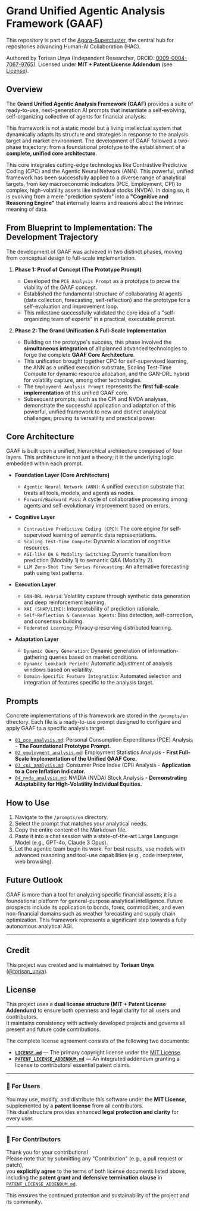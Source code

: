 # Grand Unified Agentic Analysis Framework (GAAF)

This repository is part of the [Agora-Supercluster](https://github.com/torisan-unya/Agora-Supercluster), the central hub for repositories advancing Human-AI Collaboration (HAC).

Authored by Torisan Unya (Independent Researcher, ORCID: [0009-0004-7067-9765](https://orcid.org/0009-0004-7067-9765)). 
Licensed under **MIT + Patent License Addendum** (see [License](#license)).

## Overview

The **Grand Unified Agentic Analysis Framework (GAAF)** provides a suite of ready-to-use, next-generation AI prompts that instantiate a self-evolving, self-organizing collective of agents for financial analysis.

This framework is not a static model but a living intellectual system that dynamically adapts its structure and strategies in response to the analysis target and market environment. The development of GAAF followed a two-phase trajectory: from a foundational prototype to the establishment of a **complete, unified core architecture**.

This core integrates cutting-edge technologies like Contrastive Predictive Coding (CPC) and the Agentic Neural Network (ANN). This powerful, unified framework has been successfully applied to a diverse range of analytical targets, from key macroeconomic indicators (PCE, Employment, CPI) to complex, high-volatility assets like individual stocks (NVDA). In doing so, it is evolving from a mere "prediction system" into a **"Cognitive and Reasoning Engine"** that internally learns and reasons about the intrinsic meaning of data.

## From Blueprint to Implementation: The Development Trajectory

The development of GAAF was achieved in two distinct phases, moving from conceptual design to full-scale implementation.

1.  **Phase 1: Proof of Concept (The Prototype Prompt)**
    *   Developed the `PCE Analysis Prompt` as a prototype to prove the viability of the GAAF concept.
    *   Established the fundamental structure of collaborating AI agents (data collection, forecasting, self-reflection) and the prototype for a self-evaluation and improvement loop.
    *   This milestone successfully validated the core idea of a "self-organizing team of experts" in a practical, executable prompt.

2.  **Phase 2: The Grand Unification & Full-Scale Implementation**
    *   Building on the prototype's success, this phase involved the **simultaneous integration** of all planned advanced technologies to forge the complete **GAAF Core Architecture**.
    *   This unification brought together CPC for self-supervised learning, the ANN as a unified execution substrate, Scaling Test-Time Compute for dynamic resource allocation, and the GAN-DRL hybrid for volatility capture, among other technologies.
    *   The `Employment Analysis Prompt` represents the **first full-scale implementation** of this unified GAAF core.
    *   Subsequent prompts, such as the CPI and NVDA analyses, demonstrate the successful application and adaptation of this powerful, unified framework to new and distinct analytical challenges, proving its versatility and practical power.

## Core Architecture

GAAF is built upon a unified, hierarchical architecture composed of four layers. This architecture is not just a theory; it is the underlying logic embedded within each prompt.

*   **Foundation Layer (Core Architecture)**
    *   `Agentic Neural Network (ANN)`: A unified execution substrate that treats all tools, models, and agents as nodes.
    *   `Forward/Backward Pass`: A cycle of collaborative processing among agents and self-evolutionary improvement based on errors.

*   **Cognitive Layer**
    *   `Contrastive Predictive Coding (CPC)`: The core engine for self-supervised learning of semantic data representations.
    *   `Scaling Test-Time Compute`: Dynamic allocation of cognitive resources.
    *   `AGI-like QA & Modality Switching`: Dynamic transition from prediction (Modality 1) to semantic Q&A (Modality 2).
    *   `LLM Zero-Shot Time Series Forecasting`: An alternative forecasting path using text patterns.

*   **Execution Layer**
    *   `GAN-DRL Hybrid`: Volatility capture through synthetic data generation and deep reinforcement learning.
    *   `XAI (SHAP/LIME)`: Interpretability of prediction rationale.
    *   `Self-Reflection & Consensus Agents`: Bias detection, self-correction, and consensus building.
    *   `Federated Learning`: Privacy-preserving distributed learning.

*   **Adaptation Layer**
    *   `Dynamic Query Generation`: Dynamic generation of information-gathering queries based on market conditions.
    *   `Dynamic Lookback Periods`: Automatic adjustment of analysis windows based on volatility.
    *   `Domain-Specific Feature Integration`: Automated selection and integration of features specific to the analysis target.

## Prompts

Concrete implementations of this framework are stored in the `/prompts/en` directory. Each file is a ready-to-use prompt designed to configure and apply GAAF to a specific analysis target.

*   [`01_pce_analysis.md`](./prompts/en/01_pce_analysis.md): Personal Consumption Expenditures (PCE) Analysis - **The Foundational Prototype Prompt.**
*   [`02_employment_analysis.md`](./prompts/en/02_employment_analysis.md): Employment Statistics Analysis - **First Full-Scale Implementation of the Unified GAAF Core.**
*   [`03_cpi_analysis.md`](./prompts/en/03_cpi_analysis.md): Consumer Price Index (CPI) Analysis - **Application to a Core Inflation Indicator.**
*   [`04_nvda_analysis.md`](./prompts/en/04_nvda_analysis.md): NVIDIA (NVDA) Stock Analysis - **Demonstrating Adaptability for High-Volatility Individual Equities.**

## How to Use

1.  Navigate to the `/prompts/en` directory.
2.  Select the prompt that matches your analytical needs.
3.  Copy the entire content of the Markdown file.
4.  Paste it into a chat session with a state-of-the-art Large Language Model (e.g., GPT-4o, Claude 3 Opus).
5.  Let the agentic team begin its work. For best results, use models with advanced reasoning and tool-use capabilities (e.g., code interpreter, web browsing).

## Future Outlook

GAAF is more than a tool for analyzing specific financial assets; it is a foundational platform for general-purpose analytical intelligence. Future prospects include its application to bonds, forex, commodities, and even non-financial domains such as weather forecasting and supply chain optimization. This framework represents a significant step towards a fully autonomous analytical AGI.

---

## Credit

This project was created and is maintained by **Torisan Unya** ([@torisan_unya](https://twitter.com/torisan_unya)).

## License

This project uses a **dual license structure (MIT + Patent License Addendum)** to ensure both openness and legal clarity for all users and contributors.  
It maintains consistency with actively developed projects and governs all present and future code contributions.

The complete license agreement consists of the following two documents:

- **[`LICENSE.md`](LICENSE.md)** — The primary copyright license under the [MIT License](https://opensource.org/licenses/MIT).  
- **[`PATENT_LICENSE_ADDENDUM.md`](PATENT_LICENSE_ADDENDUM.md)** — An integrated addendum granting a license to contributors’ essential patent claims.

---

### 🔹 For Users

You may use, modify, and distribute this software under the **MIT License**,  
supplemented by a **patent license** from all contributors.  
This dual structure provides enhanced **legal protection and clarity** for every user.

---

### 🔹 For Contributors

Thank you for your contributions!  
Please note that by submitting any "Contribution" (e.g., a pull request or patch),  
you **explicitly agree** to the terms of both license documents listed above,  
including the **patent grant and defensive termination clause** in  
[`PATENT_LICENSE_ADDENDUM.md`](PATENT_LICENSE_ADDENDUM.md).

This ensures the continued protection and sustainability of the project and its community.

